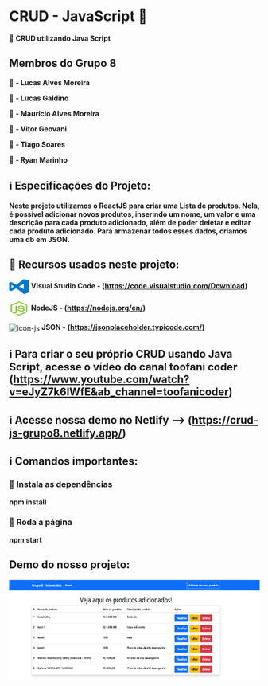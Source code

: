 # CRUD - JavaScript :file_folder:
:bookmark_tabs: **CRUD utilizando Java Script**

## Membros do Grupo 8

:boy: **- Lucas Alves Moreira**

:boy: **- Lucas Galdino**

:boy: **- Maurício Alves Moreira**

:boy: **- Vitor Geovani**

:boy: **- Tiago Soares**

:boy: **- Ryan Marinho**

## :information_source: Especificações do Projeto:

**Neste projeto utilizamos o ReactJS para criar uma Lista de produtos. Nela, é possível adicionar novos produtos, inserindo um nome, um valor e uma descrição para cada produto adicionado, além de poder deletar e editar cada produto adicionado. Para armazenar todos esses dados, criamos uma db em JSON.**

## 📌 Recursos usados neste projeto: 

<img align="center" alt="icon-js" height="30" width="40" src="CRUD-JavaScript-main/CRUD-JavaScript-main/icons/visual-studio-code-logo-svg-vector.svg" style="max-width:100%;"></img> **Visual Studio Code -  (https://code.visualstudio.com/Download)**

<img align="center" alt="icon-js" height="30" width="40" src="https://raw.githubusercontent.com/devicons/devicon/master/icons/nodejs/nodejs-original.svg" style="max-width:100%;"></img> **NodeJS - (https://nodejs.org/en/)**

<img align="center" alt="icon-js" height="30" width="40" src="icons/json-file.svg" style="max-width:100%;"></img> **JSON - (https://jsonplaceholder.typicode.com/)**


## :information_source: **Para criar o seu próprio CRUD usando Java Script, acesse o vídeo do canal toofani coder (https://www.youtube.com/watch?v=eJyZ7k6lWfE&ab_channel=toofanicoder)**

## :information_source: **Acesse nossa demo no Netlify --> (https://crud-js-grupo8.netlify.app/)**

## :information_source: **Comandos importantes:**
### 📍 **Instala as dependências**
**npm install**

### 📍 **Roda a página**
**npm start**

## **Demo do nosso projeto:**

<p align="left">
  <img height="200" width"200" src="CRUD-JavaScript-main/CRUD-JavaScript-main/demo.png">
  </p>
